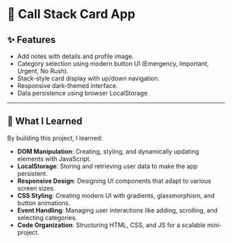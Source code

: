 # 📇 Call Stack Card App
## ✨ Features

- Add notes with details and profile image.
- Category selection using modern button UI (Emergency, Important, Urgent, No Rush).
- Stack-style card display with up/down navigation.
- Responsive dark-themed interface.
- Data persistence using browser LocalStorage.

---

## 🧠 What I Learned
By building this project, I learned:
- **DOM Manipulation**: Creating, styling, and dynamically updating elements with JavaScript.
- **LocalStorage**: Storing and retrieving user data to make the app persistent.
- **Responsive Design**: Designing UI components that adapt to various screen sizes.
- **CSS Styling**: Creating modern UI with gradients, glassmorphism, and button animations.
- **Event Handling**: Managing user interactions like adding, scrolling, and selecting categories.
- **Code Organization**: Structuring HTML, CSS, and JS for a scalable mini-project.
